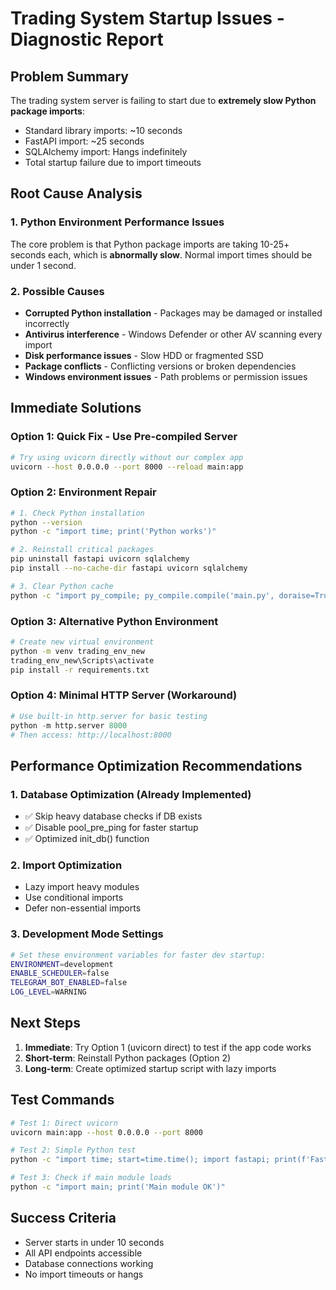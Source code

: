# Trading System Startup Issues - Diagnostic Report

## Problem Summary
The trading system server is failing to start due to **extremely slow Python package imports**:

- Standard library imports: ~10 seconds
- FastAPI import: ~25 seconds 
- SQLAlchemy import: Hangs indefinitely
- Total startup failure due to import timeouts

## Root Cause Analysis

### 1. Python Environment Performance Issues
The core problem is that Python package imports are taking 10-25+ seconds each, which is **abnormally slow**. Normal import times should be under 1 second.

### 2. Possible Causes
- **Corrupted Python installation** - Packages may be damaged or installed incorrectly
- **Antivirus interference** - Windows Defender or other AV scanning every import
- **Disk performance issues** - Slow HDD or fragmented SSD
- **Package conflicts** - Conflicting versions or broken dependencies
- **Windows environment issues** - Path problems or permission issues

## Immediate Solutions

### Option 1: Quick Fix - Use Pre-compiled Server
```bash
# Try using uvicorn directly without our complex app
uvicorn --host 0.0.0.0 --port 8000 --reload main:app
```

### Option 2: Environment Repair
```bash
# 1. Check Python installation
python --version
python -c "import time; print('Python works')"

# 2. Reinstall critical packages
pip uninstall fastapi uvicorn sqlalchemy
pip install --no-cache-dir fastapi uvicorn sqlalchemy

# 3. Clear Python cache
python -c "import py_compile; py_compile.compile('main.py', doraise=True)"
```

### Option 3: Alternative Python Environment
```bash
# Create new virtual environment
python -m venv trading_env_new
trading_env_new\Scripts\activate
pip install -r requirements.txt
```

### Option 4: Minimal HTTP Server (Workaround)
```python
# Use built-in http.server for basic testing
python -m http.server 8000
# Then access: http://localhost:8000
```

## Performance Optimization Recommendations

### 1. Database Optimization (Already Implemented)
- ✅ Skip heavy database checks if DB exists
- ✅ Disable pool_pre_ping for faster startup
- ✅ Optimized init_db() function

### 2. Import Optimization
- Lazy import heavy modules
- Use conditional imports
- Defer non-essential imports

### 3. Development Mode Settings
```bash
# Set these environment variables for faster dev startup:
ENVIRONMENT=development
ENABLE_SCHEDULER=false
TELEGRAM_BOT_ENABLED=false
LOG_LEVEL=WARNING
```

## Next Steps

1. **Immediate**: Try Option 1 (uvicorn direct) to test if the app code works
2. **Short-term**: Reinstall Python packages (Option 2) 
3. **Long-term**: Create optimized startup script with lazy imports

## Test Commands

```bash
# Test 1: Direct uvicorn
uvicorn main:app --host 0.0.0.0 --port 8000

# Test 2: Simple Python test
python -c "import time; start=time.time(); import fastapi; print(f'FastAPI: {time.time()-start:.2f}s')"

# Test 3: Check if main module loads
python -c "import main; print('Main module OK')"
```

## Success Criteria
- Server starts in under 10 seconds
- All API endpoints accessible
- Database connections working
- No import timeouts or hangs
